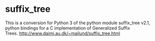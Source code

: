 # suffix_tree
This is a conversion for Python 3 of the python module suffix_tree v2.1, python bindings for a C implementation of Generalized Suffix Trees. http://www.daimi.au.dk/~mailund/suffix_tree.html
